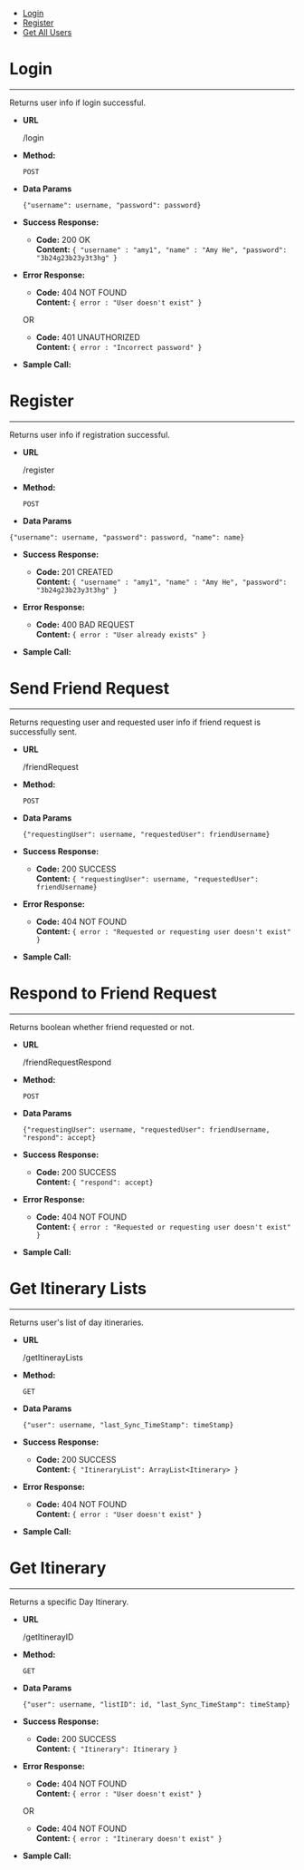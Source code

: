 <!-- TOC START min:1 max:3 link:true update:true -->
- [Login](#login)
- [Register](#register)
- [Get All Users](#get-all-users)

<!-- TOC END -->



# Login
----
  Returns user info if login successful.

* **URL**

  /login

* **Method:**

  `POST`

* **Data Params**

  `{"username": username,
    "password": password}`

* **Success Response:**

  * **Code:** 200 OK <br />
    **Content:** `{ "username" : "amy1", "name" : "Amy He", "password": "3b24g23b23y3t3hg" }`

* **Error Response:**

  * **Code:** 404 NOT FOUND <br />
    **Content:** `{ error : "User doesn't exist" }`

  OR

  * **Code:** 401 UNAUTHORIZED <br />
    **Content:** `{ error : "Incorrect password" }`

* **Sample Call:**

# Register
----
  Returns user info if registration successful.

* **URL**

  /register

* **Method:**

  `POST`

* **Data Params**

`{"username": username,
              "password": password,
              "name": name}`

* **Success Response:**

  * **Code:** 201 CREATED <br />
    **Content:** `{ "username" : "amy1", "name" : "Amy He", "password": "3b24g23b23y3t3hg" }`

* **Error Response:**

  * **Code:** 400 BAD REQUEST <br />
    **Content:** `{ error : "User already exists" }`

* **Sample Call:**

# Send Friend Request
----
  Returns requesting user and requested user info if friend request is successfully sent.

* **URL**

  /friendRequest

* **Method:**

  `POST`

* **Data Params**

  `{"requestingUser": username,
    "requestedUser": friendUsername}`

* **Success Response:**

  * **Code:** 200 SUCCESS <br />
    **Content:** `{ "requestingUser": username, "requestedUser": friendUsername}`

* **Error Response:**

  * **Code:** 404 NOT FOUND <br />
    **Content:** `{ error : "Requested or requesting user doesn't exist" }`

* **Sample Call:**

# Respond to Friend Request
----
  Returns boolean whether friend requested or not.

* **URL**

  /friendRequestRespond

* **Method:**

  `POST`

* **Data Params**

  `{"requestingUser": username,
    "requestedUser": friendUsername, "respond": accept}`

* **Success Response:**

  * **Code:** 200 SUCCESS <br />
    **Content:** `{ "respond": accept}`

* **Error Response:**

  * **Code:** 404 NOT FOUND <br />
    **Content:** `{ error : "Requested or requesting user doesn't exist" }`

* **Sample Call:**


# Get Itinerary Lists
----
  Returns user's list of day itineraries.

* **URL**

  /getItinerayLists

* **Method:**

  `GET`

* **Data Params**

  `{"user": username,
    "last_Sync_TimeStamp": timeStamp}`

* **Success Response:**

  * **Code:** 200 SUCCESS <br />
    **Content:** `{ "ItineraryList": ArrayList<Itinerary> }`

* **Error Response:**

   * **Code:** 404 NOT FOUND <br />
    **Content:** `{ error : "User doesn't exist" }`

* **Sample Call:**

# Get Itinerary
----
  Returns a specific Day Itinerary.

* **URL**

  /getItinerayID

* **Method:**

  `GET`

* **Data Params**

  `{"user": username,
    "listID": id,
    "last_Sync_TimeStamp": timeStamp}`

* **Success Response:**

  * **Code:** 200 SUCCESS <br />
    **Content:** `{ "Itinerary": Itinerary }`

* **Error Response:**

   * **Code:** 404 NOT FOUND <br />
    **Content:** `{ error : "User doesn't exist" }`
       
   OR
  
   * **Code:** 404 NOT FOUND <br />
    **Content:** `{ error : "Itinerary doesn't exist" }`

* **Sample Call:**



